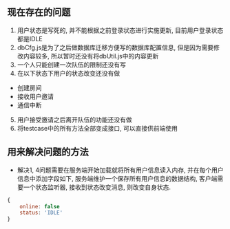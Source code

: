 ## 现在存在的问题

1. 用户状态是写死的, 并不能根据之前登录状态进行实施更新, 目前用户登录状态都是IDLE
2. dbCfg.js是为了之后做数据库迁移方便写的数据库配置信息, 但是因为需要修改内容较多, 所以暂时还没有将dbUtil.js中的内容更新
3. 一个人只能创建一次队伍的限制还没有写
4. 在以下状态下用户的状态改变还没有做
* 创建房间
* 接收用户邀请
* 通信中断
5. 用户接受邀请之后离开队伍的功能还没有做
6. 将testcase中的所有方法全部变成接口, 可以直接供前端使用

## 用来解决问题的方法
* 解决1, 4问题需要在服务端开始加载就将所有用户信息读入内存, 并在每个用户信息中添加字段如下, 服务端维护一个保存所有用户信息的数据结构, 客户端需要一个状态监听器,  接收到状态改变消息, 则改变自身状态.
```js
{
    online: false
    status: 'IDLE'
}
```
